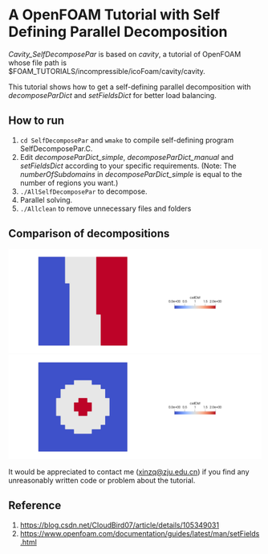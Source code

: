 # A OpenFOAM Tutorial with Self Defining Parallel Decomposition

*Cavity_SelfDecomposePar* is based on *cavity*, a tutorial of OpenFOAM whose file path is $FOAM_TUTORIALS/incompressible/icoFoam/cavity/cavity.

This tutorial shows how to get a self-defining parallel decomposition with *decomposeParDict* and *setFieldsDict* for better load balancing.

## How to run
1. `cd SelfDecomposePar` and `wmake` to compile self-defining program SelfDecomposePar.C.
2. Edit *decomposeParDict_simple*, *decomposeParDict_manual* and *setFieldsDict* according to your specific requirements.
(Note: The *numberOfSubdomains* in *decomposeParDict_simple* is equal to the number of regions you want.)
3. `./AllSelfDecomposePar` to decompose.
4. Parallel solving.
5. `./Allclean` to remove unnecessary files and folders

## Comparison of decompositions
![Simple Decomposition](Simple_Decomposition.jpeg "simple")
![Manual Decomposition](Manual_Decomposition.jpeg "manual")

It would be appreciated to contact me (xinzq@zju.edu.cn) if you find any unreasonably written code or problem about the tutorial.

## Reference
1. https://blog.csdn.net/CloudBird07/article/details/105349031 
2. https://www.openfoam.com/documentation/guides/latest/man/setFields.html


